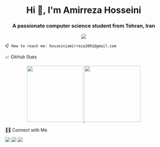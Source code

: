 <h1 align="center">Hi 👋, I'm Amirreza Hosseini</h1>
<h3 align="center">A passionate computer science student from Tehran, Iran</h3>

<p align="center">
<img src="https://komarev.com/ghpvc/?username=Amiirhosseini&color=blueviolet&style=flat">
</p>

    📫 How to reach me: hosseiniamirreza2001@gmail.com


📈 GitHub Stats

<p align="center">
<a href="https://github.com/Amiirhosseini">
<img height="180em" src="https://github-readme-stats-eight-theta.vercel.app/api?username=Amiirhosseini&show_icons=true&theme=algolia&include_all_commits=true&count_private=true"/>
<img height="180em" src="https://github-readme-stats-eight-theta.vercel.app/api/top-langs/?username=Amiirhosseini&layout=compact&langs_count=8&theme=algolia"/>
</a>
</p>

🤝🏻  Connect with Me
<p>
<a href="https://www.linkedin.com/in/amirreza-hosseini-872583207"><img src="https://img.shields.io/badge/-Amirreza Hosseini-0077B5?style=flat&logo=Linkedin&logoColor=white"/></a>
<a href="mailto:hosseiniamirreza2001@gmail.com"><img 
src="https://img.shields.io/badge/-hosseiniamirreza2001@gmail.com-D14836?style=flat&logo=Gmail&logoColor=white"/></a>
<a href="https://amiirhosseini.github.io/"><img src="https://img.shields.io/badge/-Online Portfolio-2CA5E0?style=flat&logo=html5&logoColor=white"/></a>
</p>
